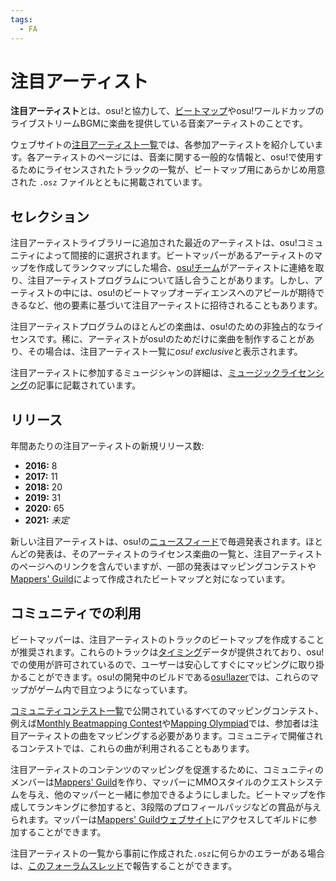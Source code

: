 ```yaml
---
tags:
  - FA
---
```


# 注目アーティスト

**注目アーティスト**とは、osu!と協力して、[ビートマップ](/wiki/Beatmap)やosu!ワールドカップのライブストリームBGMに楽曲を提供している音楽アーティストのことです。

ウェブサイトの[注目アーティスト一覧](https://osu.ppy.sh/beatmaps/artists)では、各参加アーティストを紹介しています。各アーティストのページには、音楽に関する一般的な情報と、osu!で使用するためにライセンスされたトラックの一覧が、ビートマップ用にあらかじめ用意された `.osz` ファイルとともに掲載されています。

## セレクション

注目アーティストライブラリーに追加された最近のアーティストは、osu!コミュニティによって間接的に選択されます。ビートマッパーがあるアーティストのマップを作成してランクマップにした場合、[osu!チーム](/wiki/People/The_Team)がアーティストに連絡を取り、注目アーティストプログラムについて話し合うことがあります。しかし、アーティストの中には、osu!のビートマップオーディエンスへのアピールが期待できるなど、他の要素に基づいて注目アーティストに招待されることもあります。

注目アーティストプログラムのほとんどの楽曲は、osu!のための非独占的なライセンスです。稀に、アーティストがosu!のためだけに楽曲を制作することがあり、その場合は、注目アーティスト一覧に*osu! exclusive*と表示されます。

注目アーティストに参加するミュージシャンの詳細は、[ミュージックライセンシング](/wiki/Legal/Music_Licensing)の記事に記載されています。

## リリース

年間あたりの注目アーティストの新規リリース数:

- **2016:** 8
- **2017:** 11
- **2018:** 20
- **2019:** 31
- **2020:** 65
- **2021:** *未定*

新しい注目アーティストは、osu!の[ニュースフィード](https://osu.ppy.sh/home/news)で毎週発表されます。ほとんどの発表は、そのアーティストのライセンス楽曲の一覧と、注目アーティストのページへのリンクを含んでいますが、一部の発表はマッピングコンテストや[Mappers' Guild](/wiki/Mappers_Guild)によって作成されたビートマップと対になっています。

## コミュニティでの利用

ビートマッパーは、注目アーティストのトラックのビートマップを作成することが推奨されます。これらのトラックは[タイミング](/wiki/Beatmap_Editor/Timing)データが提供されており、osu!での使用が許可されているので、ユーザーは安心してすぐにマッピングに取り掛かることができます。osu!の開発中のビルドである[osu!lazer](https://github.com/ppy/osu/releases)では、これらのマップがゲーム内で目立つようになっています。

[コミュニティコンテスト一覧](https://osu.ppy.sh/community/contests)で公開されているすべてのマッピングコンテスト、例えば[Monthly Beatmapping Contest](/wiki/Contests/Monthly_Beatmapping_Contest)や[Mapping Olympiad](/wiki/Contests#osu!-mapping-olympiad)では、参加者は注目アーティストの曲をマッピングする必要があります。コミュニティで開催されるコンテストでは、これらの曲が利用されることもあります。

注目アーティストのコンテンツのマッピングを促進するために、コミュニティのメンバーは[Mappers' Guild](/wiki/Mappers_Guild)を作り、マッパーにMMOスタイルのクエストシステムを与え、他のマッパーと一緒に参加できるようにしました。ビートマップを作成してランキングに参加すると、3段階のプロフィールバッジなどの賞品が与えられます。マッパーは[Mappers' Guildウェブサイト](https://mappersguild.com/)にアクセスしてギルドに参加することができます。

注目アーティストの一覧から事前に作成された`.osz`に何らかのエラーがある場合は、[このフォーラムスレッド](https://osu.ppy.sh/community/forums/topics/783985)で報告することができます。
